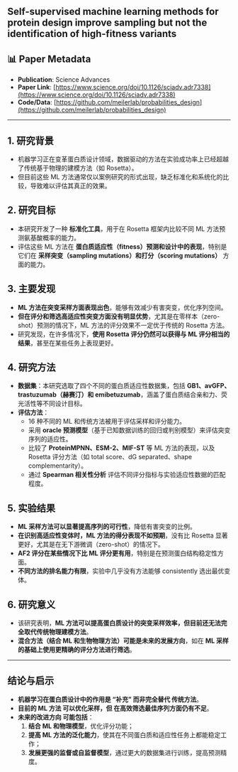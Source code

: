 ## Self-supervised machine learning methods for protein design improve sampling but not the identification of high-fitness variants

## 📊 Paper Metadata
- **Publication**: Science Advances  
- **Paper Link**: [https://www.science.org/doi/10.1126/sciadv.adr7338](https://www.science.org/doi/10.1126/sciadv.adr7338)  
- **Code/Data**: [https://github.com/meilerlab/probabilities_design](https://github.com/meilerlab/probabilities_design)  

---

## **1. 研究背景**
- 机器学习正在变革蛋白质设计领域，数据驱动的方法在实验成功率上已经超越了传统基于物理的建模方法（如 Rosetta）。
- 但目前这些 ML 方法通常仅以案例研究的形式出现，缺乏标准化和系统化的比较，导致难以评估其真正的效果。

## **2. 研究目标**
- 本研究开发了一种 **标准化工具**，用于在 Rosetta 框架内比较不同 ML 方法预测氨基酸概率的能力。
- 评估这些 ML 方法在 **蛋白质适应性（fitness）预测和设计中的表现**，特别是它们在 **采样突变（sampling mutations）和打分（scoring mutations）** 方面的能力。

## **3. 主要发现**
- **ML 方法在突变采样方面表现出色**，能够有效减少有害突变，优化序列空间。
- **但在评分和筛选高适应性突变方面没有明显优势**，尤其是在零样本（zero-shot）预测的情况下，ML 方法的评分效果不一定优于传统的 Rosetta 方法。
- 研究发现，在许多情况下，**使用 Rosetta 评分仍然可以获得与 ML 评分相当的结果**，甚至在某些任务上表现更好。

## **4. 研究方法**
- **数据集**：本研究选取了四个不同的蛋白质适应性数据集，包括 **GB1、avGFP、trastuzumab（赫赛汀）和 emibetuzumab**，涵盖了蛋白质结合亲和力、荧光活性等不同设计目标。
- **评估方法**：
  - 16 种不同的 ML 和传统方法被用于评估采样和评分能力。
  - 采用 **oracle 预测模型**（基于已知数据训练的回归或判别模型）来评估突变序列的适应性。
  - 比较了 **ProteinMPNN、ESM-2、MIF-ST** 等 ML 方法的表现，以及 Rosetta 评分方法（如 total score、dG separated、shape complementarity）。
  - 通过 **Spearman 相关性分析** 评估不同评分指标与实验适应性数据的匹配程度。

## **5. 实验结果**
- **ML 采样方法可以显著提高序列的可行性**，降低有害突变的比例。
- **在识别高适应性变体时，ML 方法的得分表现不如预期**，没有比 Rosetta 显著更好，尤其是在无下游微调（zero-shot）的情况下。
- **AF2 评分在某些情况下比 ML 评分更有用**，特别是在预测蛋白结构稳定性方面。
- **不同方法的排名能力有限**，实验中几乎没有方法能够 consistently 选出最优变体。

## **6. 研究意义**
- 该研究表明，**ML 方法可以提高蛋白质设计的突变采样效率，但目前还无法完全取代传统物理建模方法**。
- **混合方法（结合 ML 和生物物理方法）可能是未来的发展方向**，如在 **ML 采样的基础上使用更精确的评分方法进行筛选**。

---

## **结论与启示**
- **机器学习在蛋白质设计中的作用是 “补充” 而非完全替代 传统方法**。
- **目前的 ML 方法 可以优化采样，但 在高效筛选最佳序列方面仍有不足**。
- **未来的改进方向 可能包括**：
  1. **结合 ML 和物理模型**，优化评分功能；
  2. **提高 ML 方法的泛化能力**，使其在不同蛋白质和适应性任务上都能稳定工作；
  3. **发展更强的监督或自监督模型**，通过更大的数据集进行训练，提高预测精度。

